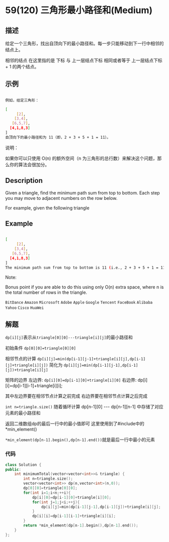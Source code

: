 # 59(120) 三角形最小路径和(Medium)

## 描述

给定一个三角形，找出自顶向下的最小路径和。每一步只能移动到下一行中相邻的结点上。

相邻的结点 在这里指的是 下标 与 上一层结点下标 相同或者等于 上一层结点下标 + 1 的两个结点。

## 示例

```bash

例如，给定三角形：

[
     [2],
    [3,4],
   [6,5,7],
  [4,1,8,3]
]
自顶向下的最小路径和为 11（即，2 + 3 + 5 + 1 = 11）。

``` 

说明：

如果你可以只使用 O(n) 的额外空间（n 为三角形的总行数）来解决这个问题，那么你的算法会很加分。

## Description

Given a triangle, find the minimum path sum from top to bottom. Each step you may move to adjacent numbers on the row below.

For example, given the following triangle

## Example

```bash

[
     [2],
    [3,4],
   [6,5,7],
  [4,1,8,3]
]
The minimum path sum from top to bottom is 11 (i.e., 2 + 3 + 5 + 1 = 11).

```

Note:

Bonus point if you are able to do this using only O(n) extra space, where n is the total number of rows in the triangle.


`BitDance` `Amazon` `Microsoft` `Adobe` `Apple` `Google` `Tencent` `FaceBook` `Alibaba` `Yahoo` `Cisco` `HuaWei`

## 解题

`dp[i][j]`表示从`triangle[0][0]---triangle[i][j]`的最小路径和

初始条件 `dp[0][0]=triangle[0][0]`

相邻节点的计算 `dp[i][j]=min(dp[i-1][j-1]+triangle[i][j],dp[i-1][j]+triangle[i][j])` 简化为  `dp[i][j]=min(dp[i-1][j-1],dp[i-1][j])+triangle[i][j]`

矩阵的边界 左边界: `dp[i][0]=dp[i-1][0]+triangle[i][0]` 右边界: dp[i][i]=dp[i-1][i-1]+triangle[i][i];

其中左边界要在相邻节点计算之前完成 右边界要在相邻节点计算之后完成

`int n=triangle.size()` 随着循环计算 dp[n-1][0] --- dp[n-1][n-1] 中存储了对应元素的最小路径和 

返回二维数组dp的最后一行中的最小值即可 这里使用到了#include<algorithm>中的 *min_element()

`*min_element(dp[n-1].begin(),dp[n-1].end())`就是最后一行中最小的元素

### 代码

```C++
class Solution {
public:
    int minimumTotal(vector<vector<int>>& triangle) {
        int n=triangle.size();
        vector<vector<int>> dp(n,vector<int>(n,0));
        dp[0][0]=triangle[0][0];
        for(int i=1;i<n;++i){
            dp[i][0]=dp[i-1][0]+triangle[i][0];
            for(int j=1;j<i;++j){
                dp[i][j]=min(dp[i-1][j-1],dp[i-1][j])+triangle[i][j];
            }
            dp[i][i]=dp[i-1][i-1]+triangle[i][i];
        }
        return *min_element(dp[n-1].begin(),dp[n-1].end());
    }
};
```